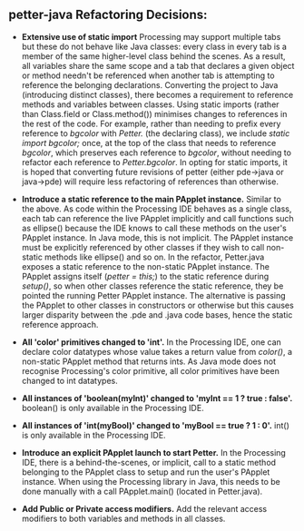 ## petter-java Refactoring Decisions:

* **Extensive use of static import** Processing may support multiple tabs but these do not behave like Java classes: every class in every tab is a member of the same higher-level class behind the scenes. As a result, all variables share the same scope and a tab that declares a given object or method needn't be referenced when another tab is attempting to reference the belonging declarations. Converting the project to Java (introducing distinct classes), there becomes a requirement to reference methods and variables between classes. Using static imports (rather than Class.field or Class.method()) minimises changes to references in the rest of the code. For example, rather than needing to prefix every reference to *bgcolor* with *Petter.* (the declaring class), we include *static import bgcolor;* once, at the top of the class that needs to reference *bgcolor*, which preserves each reference to *bgcolor*, without needing to refactor each reference to *Petter.bgcolor*. In opting for static imports, it is hoped that converting future revisions of petter (either pde->java or java->pde) will require less refactoring of references than otherwise.

* **Introduce a static reference to the main PApplet instance.** Similar to the above. As code within the Processing IDE behaves as a single class, each tab can reference the live PApplet implicitly and call functions such as ellipse() because the IDE knows to call these methods on the user's PApplet instance. In Java mode, this is not implicit. The PApplet instance must be explicitly referenced by other classes if they wish to call non-static methods like ellipse() and so on. In the refactor, Petter.java exposes a static reference to the non-static PApplet instance. The PApplet assigns itself (*petter = this;*) to the static reference during *setup()*, so when other classes reference the static reference, they be pointed the running Petter PApplet instance. The alternative is passing the PApplet to other classes in constructors or otherwise but this causes larger disparity between the .pde and .java code bases, hence the static reference approach.

* **All 'color' primitives changed to 'int'.** In the Processing IDE, one can declare color datatypes whose value takes a return value from *color()*, a non-static PApplet method that returns ints. As Java mode does not recognise Processing's color primitive, all color primitives have been changed to int datatypes.

* **All instances of 'boolean(myInt)' changed to 'myInt == 1 ? true : false'.** boolean() is only available in the Processing IDE.

* **All instances of 'int(myBool)' changed to 'myBool == true ? 1 : 0'.**  int() is only available in the Processing IDE.

* **Introduce an explicit PApplet launch to start Petter.** In the Processing IDE, there is a behind-the-scenes, or implicit, call to a static method belonging to the PApplet class to setup and run the user's PApplet instance. When using the Processing library in Java, this needs to be done manually with a call PApplet.main() (located in Petter.java).

* **Add Public or Private access modifiers.** Add the relevant access modifiers to both variables and methods in all classes.

